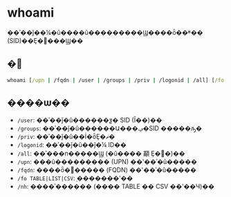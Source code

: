 # whoami

��ʾ��ǰ��¼�û����û���������Ϣ����ȫ��ʶ�� (SID)��Ȩ�޵���Ϣ��

## �﷨

```cmd
whoami [/upn | /fqdn | /user | /groups | /priv | /logonid | /all] [/fo format] [/nh]
```

## ����ѡ��

-   `/user`: ��ʾ��ǰ�û������ƺ� SID (Ĭ��)��
-   `/groups`: ��ʾ��ǰ�û������Ա���ݡ�SID �����ԡ�
-   `/priv`: ��ʾ��ǰ�û��İ�ȫȨ�ޡ�
-   `/logonid`: ��ʾ��ǰ�û��ĵ�¼ ID��
-   `/all`: ��ʾ���п�����Ϣ (�û���� 顢 Ȩ�޵�)��
-   `/upn`: ���û��������� (UPN) ��ʽ��ʾ�û�����
-   `/fqdn`: ����ȫ�޶����� (FQDN) ��ʽ��ʾ�û�����
-   `/fo TABLE|LIST|CSV`: ָ�������ʽ��
-   `/nh`: ��ֹ��ʾ������ (���� TABLE �� CSV ��ʽ��Ч)��
